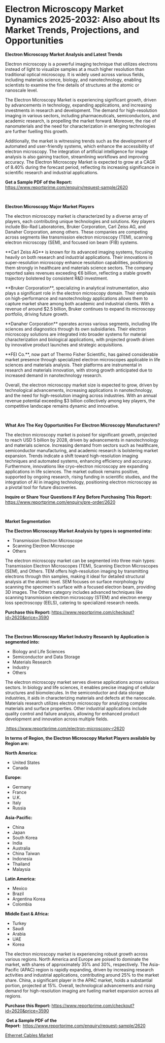 <p><h1>Electron Microscopy Market Dynamics 2025-2032: Also about Its Market Trends, Projections, and Opportunities</h1></p><p><strong>Electron Microscopy Market Analysis and Latest Trends</strong></p>
<p><p>Electron microscopy is a powerful imaging technique that utilizes electrons instead of light to visualize samples at a much higher resolution than traditional optical microscopy. It is widely used across various fields, including materials science, biology, and nanotechnology, enabling scientists to examine the fine details of structures at the atomic or nanoscale level.</p><p>The Electron Microscopy Market is experiencing significant growth, driven by advancements in technology, expanding applications, and increasing investments in research and development. The demand for high-resolution imaging in various sectors, including pharmaceuticals, semiconductors, and academic research, is propelling the market forward. Moreover, the rise of nanomaterials and the need for characterization in emerging technologies are further fuelling this growth. </p><p>Additionally, the market is witnessing trends such as the development of automated and user-friendly systems, which enhance the accessibility of electron microscopy. The integration of artificial intelligence for image analysis is also gaining traction, streamlining workflows and improving accuracy. The Electron Microscopy Market is expected to grow at a CAGR of 8.40% during the forecast period, reflecting its increasing significance in scientific research and industrial applications.</p></p>
<p><strong>Get a Sample PDF of the Report:&nbsp;</strong> <a href="https://www.reportprime.com/enquiry/request-sample/2620?utm_campaign=3123&utm_medium=2&utm_source=Github&utm_content=ia&utm_term=18032025&utm_id=electron-microscopy">https://www.reportprime.com/enquiry/request-sample/2620</a></p>
<p>&nbsp;</p>
<p><strong>Electron Microscopy Major Market Players</strong></p>
<p><p>The electron microscopy market is characterized by a diverse array of players, each contributing unique technologies and solutions. Key players include Bio-Rad Laboratories, Bruker Corporation, Carl Zeiss AG, and Danaher Corporation, among others. These companies are competing across segments like transmission electron microscopy (TEM), scanning electron microscopy (SEM), and focused ion beam (FIB) systems.</p><p>**Carl Zeiss AG** is known for its advanced imaging systems, focusing heavily on both research and industrial applications. Their innovations in super-resolution microscopy enhance resolution capabilities, positioning them strongly in healthcare and materials science sectors. The company reported sales revenues exceeding €6 billion, reflecting a stable growth trajectory bolstered by consistent R&D investment.</p><p>**Bruker Corporation**, specializing in analytical instrumentation, also plays a significant role in the electron microscopy domain. Their emphasis on high-performance and nanotechnology applications allows them to capture market share among both academic and industrial clients. With a revenue of around $2.5 billion, Bruker continues to expand its microscopy portfolio, driving future growth.</p><p>**Danaher Corporation** operates across various segments, including life sciences and diagnostics through its own subsidiaries. Their electron microscopy solutions are integrated into broader systems for material characterization and biological applications, with projected growth driven by innovative product launches and strategic acquisitions.</p><p>**FEI Co.**, now part of Thermo Fisher Scientific, has gained considerable market presence through specialized electron microscopes applicable in life sciences and materials analysis. Their platforms are instrumental in research and materials innovation, with strong growth anticipated due to increased demand in nanotechnology research.</p><p>Overall, the electron microscopy market size is expected to grow, driven by technological advancements, increasing applications in nanotechnology, and the need for high-resolution imaging across industries. With an annual revenue potential exceeding $3 billion collectively among key players, the competitive landscape remains dynamic and innovative.</p></p>
<p>&nbsp;</p>
<p><strong>What Are The Key Opportunities For Electron Microscopy Manufacturers?</strong></p>
<p><p>The electron microscopy market is poised for significant growth, projected to reach USD 5 billion by 2028, driven by advancements in nanotechnology and materials science. Increasing demand from sectors such as healthcare, semiconductor manufacturing, and academic research is bolstering market expansion. Trends indicate a shift toward high-resolution imaging techniques and automated systems, enhancing efficiency and accuracy. Furthermore, innovations like cryo-electron microscopy are expanding applications in life sciences. The market outlook remains positive, supported by ongoing research, rising funding in scientific studies, and the integration of AI in imaging technology, positioning electron microscopy as a pivotal tool for future discoveries.</p></p>
<p><strong>Inquire or Share Your Questions If Any Before Purchasing This Report:</strong> <a href="https://www.reportprime.com/enquiry/pre-order/2620?utm_campaign=3123&utm_medium=2&utm_source=Github&utm_content=ia&utm_term=18032025&utm_id=electron-microscopy">https://www.reportprime.com/enquiry/pre-order/2620</a></p>
<p>&nbsp;</p>
<p><strong>Market Segmentation</strong></p>
<p><strong>The Electron Microscopy Market Analysis by types is segmented into:</strong></p>
<p><ul><li>Transmission Electron Microscope</li><li>Scanning Electron Microscope</li><li>Others</li></ul></p>
<p><p>The electron microscopy market can be segmented into three main types: Transmission Electron Microscopes (TEM), Scanning Electron Microscopes (SEM), and Others. TEM offers high-resolution imaging by transmitting electrons through thin samples, making it ideal for detailed structural analysis at the atomic level. SEM focuses on surface morphology by scanning the specimen's surface with a focused electron beam, providing 3D images. The Others category includes advanced techniques like scanning transmission electron microscopy (STEM) and electron energy loss spectroscopy (EELS), catering to specialized research needs.</p></p>
<p><strong>Purchase this Report:&nbsp;</strong><a href="https://www.reportprime.com/checkout?id=2620&price=3590&utm_campaign=3123&utm_medium=2&utm_source=Github&utm_content=ia&utm_term=18032025&utm_id=electron-microscopy">https://www.reportprime.com/checkout?id=2620&price=3590</a></p>
<p>&nbsp;</p>
<p><strong>The Electron Microscopy Market Industry Research by Application is segmented into:</strong></p>
<p><ul><li>Biology and Life Sciences</li><li>Semiconductor and Data Storage</li><li>Materials Research</li><li>Industry</li><li>Others</li></ul></p>
<p><p>The electron microscopy market serves diverse applications across various sectors. In biology and life sciences, it enables precise imaging of cellular structures and biomolecules. In the semiconductor and data storage industries, it aids in characterizing materials and defects at the nanoscale. Materials research utilizes electron microscopy for analyzing complex materials and surface properties. Other industrial applications include quality control and failure analysis, allowing for enhanced product development and innovation across multiple fields.</p></p>
<p><a href="https://www.reportprime.com/electron-microscopy-r2620?utm_campaign=3123&utm_medium=2&utm_source=Github&utm_content=ia&utm_term=18032025&utm_id=electron-microscopy">&nbsp;https://www.reportprime.com/electron-microscopy-r2620</a></p>
<p><strong>In terms of Region, the Electron Microscopy Market Players available by Region are:</strong></p>
<p>
    <p> <strong> North America: </strong>
        <ul>
            <li>United States</li>
            <li>Canada</li>
        </ul>
        </p> 
    <p> <strong> Europe: </strong>
        <ul>
            <li>Germany</li>
            <li>France</li>
            <li>U.K.</li>
            <li>Italy</li>
            <li>Russia</li>
        </ul>
        </p> 
    <p> <strong> Asia-Pacific: </strong>
        <ul>
            <li>China</li>
            <li>Japan</li>
            <li>South Korea</li>
            <li>India</li>
            <li>Australia</li>
            <li>China Taiwan</li>
            <li>Indonesia</li>
            <li>Thailand</li>
            <li>Malaysia</li>
        </ul>
        </p> 
    <p> <strong> Latin America: </strong>
        <ul>
            <li>Mexico</li>
            <li>Brazil</li>
            <li>Argentina Korea</li>
            <li>Colombia</li>
        </ul>
        </p> 
    <p> <strong> Middle East & Africa: </strong>
        <ul>
            <li>Turkey</li>
            <li>Saudi</li>
            <li>Arabia</li>
            <li>UAE</li>
            <li>Korea</li>
        </ul>
    </p>
    </p>
<p><p>The electron microscopy market is experiencing robust growth across various regions. North America and Europe are poised to dominate the market, with shares of approximately 35% and 30%, respectively. The Asia-Pacific (APAC) region is rapidly expanding, driven by increasing research activities and industrial applications, contributing around 25% to the market share. China, a significant player in the APAC market, holds a substantial portion, projected at 15%. Overall, technological advancements and rising demand for high-resolution imaging are fueling market expansion across all regions.</p></p>
<p><strong>Purchase this Report: </strong><a href="https://www.reportprime.com/checkout?id=2620&price=3590&utm_campaign=3123&utm_medium=2&utm_source=Github&utm_content=ia&utm_term=18032025&utm_id=electron-microscopy">https://www.reportprime.com/checkout?id=2620&price=3590</a></p>
<p>&nbsp;<strong>Get a Sample PDF of the Report:&nbsp;&nbsp;</strong><a href="https://www.reportprime.com/enquiry/request-sample/2620?utm_campaign=3123&utm_medium=2&utm_source=Github&utm_content=ia&utm_term=18032025&utm_id=electron-microscopy">https://www.reportprime.com/enquiry/request-sample/2620</a></p>
<p><strong></strong></p>
<p><p><a href="https://github.com/biandnikelrs/Market-Research-Report-List-1/blob/main/ethernet-cables-market.md?utm_campaign=3123&utm_medium=2&utm_source=Github&utm_content=ia&utm_term=18032025&utm_id=electron-microscopy">Ethernet Cables Market</a></p></p>
